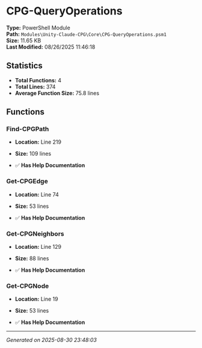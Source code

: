 # CPG-QueryOperations

**Type:** PowerShell Module  
**Path:** `Modules\Unity-Claude-CPG\Core\CPG-QueryOperations.psm1`  
**Size:** 11.65 KB  
**Last Modified:** 08/26/2025 11:46:18  

## Statistics

- **Total Functions:** 4
- **Total Lines:** 374
- **Average Function Size:** 75.8 lines

## Functions


### Find-CPGPath

- **Location:** Line 219
- **Size:** 109 lines

- ✅ **Has Help Documentation** 
### Get-CPGEdge

- **Location:** Line 74
- **Size:** 53 lines

- ✅ **Has Help Documentation** 
### Get-CPGNeighbors

- **Location:** Line 129
- **Size:** 88 lines

- ✅ **Has Help Documentation** 
### Get-CPGNode

- **Location:** Line 19
- **Size:** 53 lines

- ✅ **Has Help Documentation**

---
*Generated on 2025-08-30 23:48:03*
